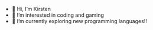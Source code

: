 - 👋 Hi, I’m Kirsten
- 👀 I’m interested in coding and gaming
- 🌱 I’m currently exploring new programming languages!! 


<!---
Robodiva/Robodiva is a ✨ special ✨ repository because its `README.md` (this file) appears on your GitHub profile.
You can click the Preview link to take a look at your changes.
--->
